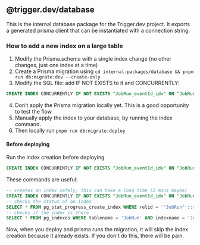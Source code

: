 ## @trigger.dev/database

This is the internal database package for the Trigger.dev project. It exports a generated prisma client that can be instantiated with a connection string.

### How to add a new index on a large table

1. Modify the Prisma.schema with a single index change (no other changes, just one index at a time)
2. Create a Prisma migration using `cd internal-packages/database && pnpm run db:migrate:dev --create-only`
3. Modify the SQL file: add IF NOT EXISTS to it and CONCURRENTLY:

```sql
CREATE INDEX CONCURRENTLY IF NOT EXISTS "JobRun_eventId_idx" ON "JobRun" ("eventId");
```

4. Don’t apply the Prisma migration locally yet. This is a good opportunity to test the flow.
5. Manually apply the index to your database, by running the index command.
6. Then locally run `pnpm run db:migrate:deploy`

#### Before deploying

Run the index creation before deploying

```sql
CREATE INDEX CONCURRENTLY IF NOT EXISTS "JobRun_eventId_idx" ON "JobRun" ("eventId");
```

These commands are useful:

```sql
-- creates an index safely, this can take a long time (2 mins maybe)
CREATE INDEX CONCURRENTLY IF NOT EXISTS "JobRun_eventId_idx" ON "JobRun" ("eventId");
-- checks the status of an index
SELECT * FROM pg_stat_progress_create_index WHERE relid = '"JobRun"'::regclass;
-- checks if the index is there
SELECT * FROM pg_indexes WHERE tablename = 'JobRun' AND indexname = 'JobRun_eventId_idx';
```

Now, when you deploy and prisma runs the migration, it will skip the index creation because it already exists. If you don't do this, there will be pain.
